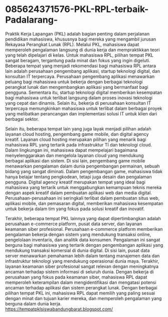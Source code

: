 # 085624371576-PKL-RPL-terbaik-Padalarang-
Praktik Kerja Lapangan (PKL) adalah bagian penting dalam perjalanan pendidikan mahasiswa, khususnya bagi mereka yang mengambil jurusan Rekayasa Perangkat Lunak (RPL). Melalui PKL, mahasiswa dapat memperoleh pengalaman langsung di dunia kerja dan mempraktikkan teori yang telah dipelajari di kelas. Untuk mahasiswa RPL, pilihan tempat PKL sangat beragam, tergantung pada minat dan fokus yang ingin digeluti. Beberapa tempat yang menjadi rekomendasi bagi mahasiswa RPL antara lain adalah perusahaan pengembang aplikasi, startup teknologi digital, dan konsultan IT terpercaya. Perusahaan pengembang aplikasi menawarkan peluang bagi mahasiswa untuk bekerja dengan berbagai teknologi perangkat lunak dan mengembangkan aplikasi yang bermanfaat bagi pengguna. Sementara itu, startup teknologi digital memberikan kesempatan bagi mahasiswa untuk terlibat langsung dalam proses inovasi teknologi yang cepat dan dinamis. Selain itu, bekerja di perusahaan konsultan IT terpercaya memungkinkan mahasiswa untuk terlibat dalam berbagai proyek yang melibatkan perancangan dan implementasi solusi IT untuk klien dari berbagai sektor.

Selain itu, beberapa tempat lain yang juga layak menjadi pilihan adalah layanan cloud hosting, pengembang game mobile, dan digital agency kreatif. Layanan cloud hosting merupakan pilihan yang menarik bagi mahasiswa RPL yang tertarik pada infrastruktur TI dan teknologi cloud. Dalam lingkungan ini, mahasiswa dapat mempelajari bagaimana menyelenggarakan dan mengelola layanan cloud yang mendukung berbagai aplikasi dan sistem. Di sisi lain, pengembang game mobile menawarkan pengalaman dalam dunia pengembangan permainan, sebuah bidang yang sangat diminati. Dalam pengembangan game, mahasiswa tidak hanya belajar tentang pengkodean, tetapi juga desain dan pengalaman pengguna. Digital agency kreatif merupakan tempat yang ideal bagi mahasiswa yang tertarik untuk menggabungkan kemampuan teknis mereka dengan aspek kreatif dalam pembuatan aplikasi web dan media digital. Perusahaan-perusahaan ini seringkali terlibat dalam pembuatan situs web, aplikasi mobile, dan pemasaran digital, memberikan mahasiswa kesempatan untuk bekerja dalam tim yang fokus pada solusi kreatif dan inovatif.

Terakhir, beberapa tempat PKL lainnya yang dapat dipertimbangkan adalah perusahaan e-commerce platform, pusat data server, dan layanan keamanan siber profesional. Perusahaan e-commerce platform memberikan pengalaman bekerja dengan sistem yang mendukung transaksi online, pengelolaan inventaris, dan analitik data konsumen. Pengalaman ini sangat berguna bagi mahasiswa yang tertarik dengan pengembangan aplikasi yang mendukung transaksi komersial di dunia digital. Di sisi lain, pusat data server menawarkan pemahaman lebih dalam tentang manajemen data dan infrastruktur teknologi yang mendukung operasional dunia maya. Terakhir, layanan keamanan siber profesional sangat relevan dengan meningkatnya ancaman terhadap sistem informasi di seluruh dunia. Dengan bekerja di perusahaan yang fokus pada keamanan siber, mahasiswa RPL dapat memperoleh keterampilan dalam mengidentifikasi dan mengatasi potensi ancaman terhadap aplikasi dan sistem perangkat lunak. Dengan berbagai pilihan tempat PKL ini, mahasiswa RPL dapat memilih yang paling sesuai dengan minat dan tujuan karier mereka, dan memperoleh pengalaman yang berguna dalam dunia kerja.
https://tempatpklsiswabandungbarat.blogspot.com/

